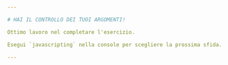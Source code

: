 ```yaml
---

# HAI IL CONTROLLO DEI TUOI ARGOMENTI!

Ottimo lavoro nel completare l'esercizio.

Esegui `javascripting` nella console per scegliere la prossima sfida.

---
```


